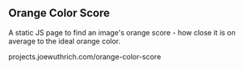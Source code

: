 ## Orange Color Score
A static JS page to find an image's orange score - how close it is on average to the ideal orange color.

projects.joewuthrich.com/orange-color-score
